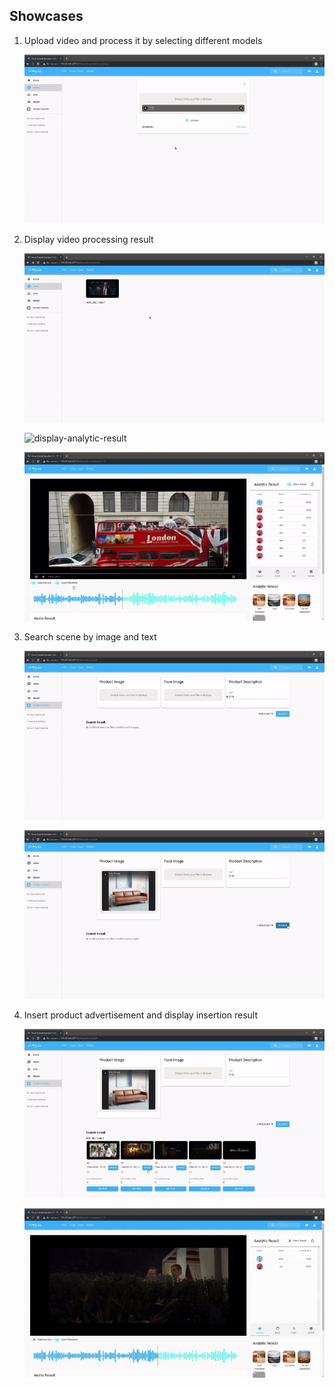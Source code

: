 ## Showcases

<ol>
<li> Upload video and process it by selecting different models  

![select-models](docs/img/select-models.gif)

</li>

<li> Display video processing result  

![video-player](docs/img/video-player.gif)
    
![display-analytic-result](docs/img/display-analytic-result.gif)
    
![display-audio-and-summary](docs/img/display-audio-and-summary.gif)

</li>

<li> Search scene by image and text  

![type-in-query](docs/img/type-in-query.gif)
    
![search-result](docs/img/search-result.gif)

</li>

<li> Insert product advertisement and display insertion result    

![insert-product](docs/img/insert-product.gif)
    
![view-ads](docs/img/view-ads.gif)

</li>

</ol>